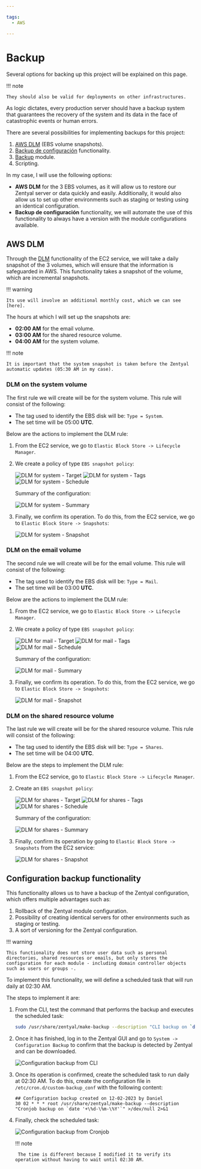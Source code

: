 ```yaml
---

tags:
  - AWS

---
```


# Backup

Several options for backing up this project will be explained on this page.

!!! note

    They should also be valid for deployments on other infrastructures.

As logic dictates, every production server should have a backup system that guarantees the recovery of the system and its data in the face of catastrophic events or human errors.

There are several possibilities for implementing backups for this project:

1. [AWS DLM] (EBS volume snapshots).
2. [Backup de configuración] functionality.
3. [Backup] module.
4. Scripting.

[AWS DLM]: https://docs.aws.amazon.com/es_es/AWSEC2/latest/UserGuide/snapshot-lifecycle.html
[Backup de configuración]: https://doc.zentyal.org/es/backup-conf.html
[Backup]: https://doc.zentyal.org/es/backup.html

In my case, I will use the following options:

* **AWS DLM** for the 3 EBS volumes, as it will allow us to restore our Zentyal server or data quickly and easily. Additionally, it would also allow us to set up other environments such as staging or testing using an identical configuration.
* **Backup de configuración** functionality, we will automate the use of this functionality to always have a version with the module configurations available.

## AWS DLM

Through the [DLM] functionality of the EC2 service, we will take a daily snapshot of the 3 volumes, which will ensure that the information is safeguarded in AWS. This functionality takes a snapshot of the volume, which are incremental snapshots.

!!! warning

    Its use will involve an additional monthly cost, which we can see [here].

[here]: https://aws.amazon.com/es/ebs/pricing/

The hours at which I will set up the snapshots are:

* **02:00 AM** for the email volume.
* **03:00 AM** for the shared resource volume.
* **04:00 AM** for the system volume.

!!! note

    It is important that the system snapshot is taken before the Zentyal automatic updates (05:30 AM in my case).

[DLM]: https://docs.aws.amazon.com/es_es/AWSEC2/latest/UserGuide/snapshot-lifecycle.html

### DLM on the system volume

The first rule we will create will be for the system volume. This rule will consist of the following:

* The tag used to identify the EBS disk will be: `Type = System`.
* The set time will be 05:00 **UTC**.

Below are the actions to implement the DLM rule:

1. From the EC2 service, we go to `Elastic Block Store -> Lifecycle Manager`.
2. We create a policy of type `EBS snapshot policy`:

    ![DLM for system - Target](assets/images/aws/backup-dlm-system_target.png "DLM for system - Target")
    ![DLM for system - Tags](assets/images/aws/backup-dlm-system_tags.png "DLM for system - Tags")
    ![DLM for system - Schedule](assets/images/aws/backup-dlm-system_schedule.png "DLM for system - Schedule")

    Summary of the configuration:

    ![DLM for system - Summary](assets/images/aws/backup-dlm-system_summary.png "DLM for system - Summary")

3. Finally, we confirm its operation. To do this, from the EC2 service, we go to `Elastic Block Store -> Snapshots`:

    ![DLM for system - Snapshot](assets/images/aws/backup-dlm-system_snapshot.png "DLM for system - Snapshot")

### DLM on the email volume

The second rule we will create will be for the email volume. This rule will consist of the following:

* The tag used to identify the EBS disk will be: `Type = Mail`.
* The set time will be 03:00 **UTC**.

Below are the actions to implement the DLM rule:

1. From the EC2 service, we go to `Elastic Block Store -> Lifecycle Manager`.
2. We create a policy of type `EBS snapshot policy`:

    ![DLM for mail - Target](assets/images/aws/backup-dlm-mail_target.png "DLM for mail - Target")
    ![DLM for mail - Tags](assets/images/aws/backup-dlm-mail_tags.png "DLM for mail - Tags")
    ![DLM for mail - Schedule](assets/images/aws/backup-dlm-mail_schedule.png "DLM for mail - Schedule")

    Summary of the configuration:

    ![DLM for mail - Summary](assets/images/aws/backup-dlm-mail_summary.png "DLM for mail - Summary")

3. Finally, we confirm its operation. To do this, from the EC2 service, we go to `Elastic Block Store -> Snapshots`:

    ![DLM for mail - Snapshot](assets/images/aws/backup-dlm-mail_snapshot.png "DLM for mail - Snapshot")

### DLM on the shared resource volume

The last rule we will create will be for the shared resource volume. This rule will consist of the following:

* The tag used to identify the EBS disk will be: `Type = Shares`.
* The set time will be 04:00 **UTC**.

Below are the steps to implement the DLM rule:

1. From the EC2 service, go to `Elastic Block Store -> Lifecycle Manager`.
2. Create an `EBS snapshot policy`:

    ![DLM for shares - Target](assets/images/aws/backup-dlm-shares_target.png "DLM for shares - Target")
    ![DLM for shares - Tags](assets/images/aws/backup-dlm-shares_tags.png "DLM for shares - Tags")
    ![DLM for shares - Schedule](assets/images/aws/backup-dlm-shares_schedule.png "DLM for shares - Schedule")

    Summary of the configuration:

    ![DLM for shares - Summary](assets/images/aws/backup-dlm-shares_summary.png "DLM for shares - Summary")

3. Finally, confirm its operation by going to `Elastic Block Store -> Snapshots` from the EC2 service:

    ![DLM for shares - Snapshot](assets/images/aws/backup-dlm-shares_snapshot.png "DLM for shares - Snapshot")

## Configuration backup functionality

This functionality allows us to have a backup of the Zentyal configuration, which offers multiple advantages such as:

1. Rollback of the Zentyal module configuration.
2. Possibility of creating identical servers for other environments such as staging or testing.
3. A sort of versioning for the Zentyal configuration.

!!! warning

    This functionality does not store user data such as personal directories, shared resources or emails, but only stores the configuration for each module - including domain controller objects such as users or groups -.

To implement this functionality, we will define a scheduled task that will run daily at 02:30 AM.

The steps to implement it are:

1. From the CLI, test the command that performs the backup and executes the scheduled task:

    ```sh
    sudo /usr/share/zentyal/make-backup --description "CLI backup on `date '+%d-%m-%Y'`"
    ```

2. Once it has finished, log in to the Zentyal GUI and go to `System -> Configuration Backup` to confirm that the backup is detected by Zentyal and can be downloaded.

    ![Configuration backup from CLI](assets/images/zentyal/backup-zentyal_conf.png "Configuration backup from CLI")

3. Once its operation is confirmed, create the scheduled task to run daily at 02:30 AM. To do this, create the configuration file in `/etc/cron.d/custom-backup_conf` with the following content:

    ```text
    ## Configuration backup created on 12-02-2023 by Daniel
    30 02 * * * root /usr/share/zentyal/make-backup --description "Cronjob backup on `date '+\%d-\%m-\%Y'`" >/dev/null 2>&1
    ```

4. Finally, check the scheduled task:

    ![Configuration backup from Cronjob](assets/images/zentyal/backup-zentyal_conf-cronjob.png "Configuration backup from Cronjob")

    !!! note

        The time is different because I modified it to verify its operation without having to wait until 02:30 AM.

